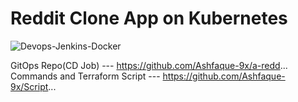 # Reddit Clone App on Kubernetes

![Devops-Jenkins-Docker](https://github.com/hieunguyen0202/a-reddit-clone/assets/98166568/59fc2e82-0b66-4a85-bd90-32ca1ac36a31)

GitOps Repo(CD Job) --- https://github.com/Ashfaque-9x/a-redd...
Commands and Terraform Script --- https://github.com/Ashfaque-9x/Script...
